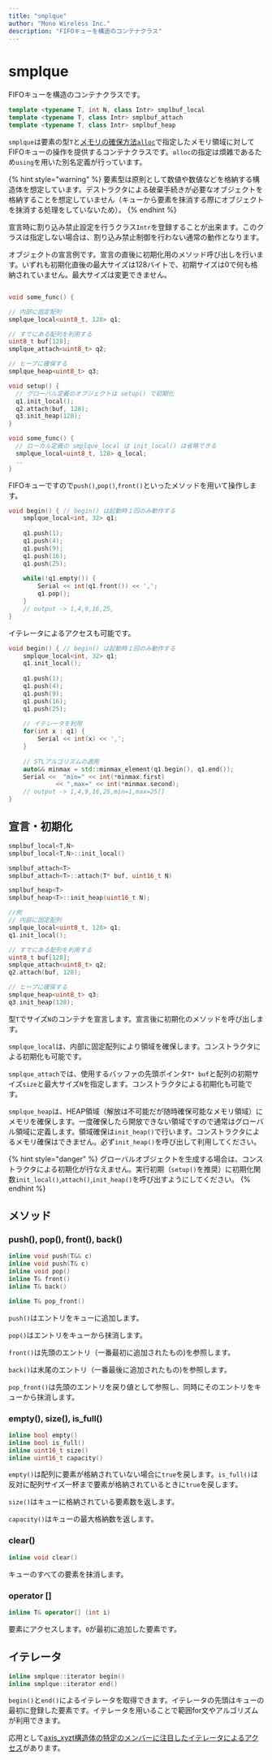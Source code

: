 ```yaml
---
title: "smplque"
author: "Mono Wireless Inc."
description: "FIFOキューを構造のコンテナクラス"
---
```


# smplque

FIFOキューを構造のコンテナクラスです。

```cpp
template <typename T, int N, class Intr> smplbuf_local
template <typename T, class Intr> smplbuf_attach
template <typename T, class Intr> smplbuf_heap
```

`smplque`は要素の型`T`と[メモリの確保方法`alloc`](alloc.md)で指定したメモリ領域に対してFIFOキューの操作を提供するコンテナクラスです。`alloc`の指定は煩雑であるため`using`を用いた別名定義が行っています。

{% hint style="warning" %}
要素型は原則として数値や数値などを格納する構造体を想定しています。デストラクタによる破棄手続きが必要なオブジェクトを格納することを想定していません（キューから要素を抹消する際にオブジェクトを抹消する処理をしていないため）。
{% endhint %}

宣言時に割り込み禁止設定を行うクラス`Intr`を登録することが出来ます。このクラスは指定しない場合は、割り込み禁止制御を行わない通常の動作となります。

オブジェクトの宣言例です。宣言の直後に初期化用のメソッド呼び出しを行います。いずれも初期化直後の最大サイズは128バイトで、初期サイズは0で何も格納されていません。最大サイズは変更できません。

```cpp

void some_func() {

// 内部に固定配列
smplque_local<uint8_t, 128> q1;

// すでにある配列を利用する
uint8_t buf[128];
smplque_attach<uint8_t> q2;

// ヒープに確保する
smplque_heap<uint8_t> q3;

void setup() {
  // グローバル定義のオブジェクトは setup() で初期化
  q1.init_local();
  q2.attach(buf, 128);
  q3.init_heap(128);
}

void some_func() {
  // ローカル定義の smplque_local は init_local() は省略できる
  smplque_local<uint8_t, 128> q_local;
  ..
}


```



FIFOキューですので`push()`,`pop()`,`front()`といったメソッドを用いて操作します。

```cpp
void begin() { // begin() は起動時１回のみ動作する
	smplque_local<int, 32> q1;
	
	q1.push(1);
	q1.push(4);
	q1.push(9);
	q1.push(16);
	q1.push(25);
	
	while(!q1.empty()) {
		Serial << int(q1.front()) << ',';
		q1.pop();
	}
	// output -> 1,4,9,16,25,
}
```



イテレータによるアクセスも可能です。

```cpp
void begin() { // begin() は起動時１回のみ動作する
	smplque_local<int, 32> q1;
	q1.init_local();
	
	q1.push(1);
	q1.push(4);
	q1.push(9);
	q1.push(16);
	q1.push(25);
	
	// イテレータを利用
	for(int x : q1) {
		Serial << int(x) << ',';
	}
	
	// STLアルゴリズムの適用
	auto&& minmax = std::minmax_element(q1.begin(), q1.end());
	Serial <<  "min=" << int(*minmax.first)
		     << ",max=" << int(*minmax.second);
	// output -> 1,4,9,16,25,min=1,max=25[]
}
```

## 宣言・初期化

```cpp
smplbuf_local<T,N>
smplbuf_local<T,N>::init_local()

smplbuf_attach<T>
smplbuf_attach<T>::attach(T* buf, uint16_t N)

smplbuf_heap<T>
smplbuf_heap<T>::init_heap(uint16_t N); 

//例
// 内部に固定配列
smplque_local<uint8_t, 128> q1;
q1.init_local();

// すでにある配列を利用する
uint8_t buf[128];
smplque_attach<uint8_t> q2;
q2.attach(buf, 128);

// ヒープに確保する
smplque_heap<uint8_t> q3;
q3.init_heap(128); 
```

型`T`でサイズ`N`のコンテナを宣言します。宣言後に初期化のメソッドを呼び出します。



`smplque_local`は、内部に固定配列により領域を確保します。コンストラクタによる初期化も可能です。

`smplque_attach`では、使用するバッファの先頭ポインタ`T* buf`と配列の初期サイズ`size`と最大サイズ`N`を指定します。コンストラクタによる初期化も可能です。

`smplque_heap`は、HEAP領域（解放は不可能だが随時確保可能なメモリ領域）にメモリを確保します。一度確保したら開放できない領域ですので通常はグローバル領域に定義します。領域確保は`init_heap()`で行います。コンストラクタによるメモリ確保はできません。必ず`init_heap()`を呼び出して利用してください。

{% hint style="danger" %}
グローバルオブジェクトを生成する場合は、コンストラクタによる初期化が行なえません。実行初期（`setup()`を推奨）に初期化関数`init_local()`,`attach()`,`init_heap()`を呼び出すようにしてください。
{% endhint %}



## メソッド

### push(), pop(), front(), back()

```cpp
inline void push(T&& c)
inline void push(T& c)
inline void pop()
inline T& front()
inline T& back()

inline T& pop_front()
```

`push()`はエントリをキューに追加します。

`pop()`はエントリをキューから抹消します。

`front()`は先頭のエントリ（一番最初に追加されたもの)を参照します。

`back()`は末尾のエントリ（一番最後に追加されたもの)を参照します。

`pop_front()`は先頭のエントリを戻り値として参照し、同時にそのエントリをキューから抹消します。



### empty(), size(), is\_full()

```cpp
inline bool empty()
inline bool is_full()
inline uint16_t size()
inline uint16_t capacity()
```

`empty()`は配列に要素が格納されていない場合に`true`を戻します。`is_full()`は反対に配列サイズ一杯まで要素が格納されているときに`true`を戻します。

`size()`はキューに格納されている要素数を返します。

`capacity()`はキューの最大格納数を返します。



### clear()

```cpp
inline void clear()
```

キューのすべての要素を抹消します。



### operator \[]

```cpp
inline T& operator[] (int i)
```

要素にアクセスします。`0`が最初に追加した要素です。



## イテレータ

```cpp
inline smplque::iterator begin()
inline smplque::iterator end()
```

`begin()`と`end()`によるイテレータを取得できます。イテレータの先頭はキューの最初に登録した要素です。イテレータを用いることで範囲for文やアルゴリズムが利用できます。

応用として[axis\_xyzt構造体の特定のメンバーに注目したイテレータによるアクセス](axis\_xyzt.md)があります。

